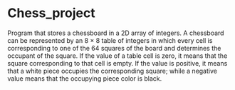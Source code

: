 # Chess_project
Program that stores a chessboard in a 2D array of integers.
A chessboard can be represented by an 8 × 8 table of integers in which every cell is corresponding to one of the 64 squares of the board and determines the occupant of the square.
If the value of a table cell is zero, it means that the square corresponding to that cell is empty. If the value is positive, it means that a white piece occupies the corresponding
square; while a negative value means that the occupying piece color is black.
